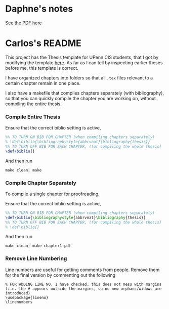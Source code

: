 # Daphne's notes

[See the PDF here](https://github.com/daphnei/dissertation/blob/main/main.pdf)

# Carlos's README

This project has the Thesis template for UPenn CIS students, that I got by modifying the template [here](https://guides.library.upenn.edu/dissertation_manual/formatting).
As far as I can tell by inspecting earlier theses before me, this template is correct. 

I have organized chapters into folders so that all `.tex` files relevant to a certain chapter remain in one place. 

I also have a makefile that compiles chapters separately (with bibliography), so that you can quickly compile the chapter you are working on, without compiling the entire thesis. 


### Compile Entire Thesis

Ensure that the correct biblio setting is active, 

```latex
%% TO TURN ON BIB FOR CHAPTER (when compiling chapters separately)
% \def\biblio{\bibliographystyle{abbrvnat}\bibliography{thesis}}
%% TO TURN OFF BIB FOR EACH CHAPTER, (for compiling the whole thesis)
\def\biblio{}
```

And then run 

```
make clean; make
```

### Compile Chapter Separately
To compile a single chapter for proofreading. 

Ensure that the correct biblio setting is active, 

```latex
%% TO TURN ON BIB FOR CHAPTER (when compiling chapters separately)
\def\biblio{\bibliographystyle{abbrvnat}\bibliography{thesis}}
%% TO TURN OFF BIB FOR EACH CHAPTER, (for compiling the whole thesis)
% \def\biblio{}
```

And then run 

```
make clean; make chapter1.pdf
```

### Remove Line Numbering

Line numbers are useful for getting comments from people. Remove them for the final version by commenting out the following

```
% FOR ADDING LINE NO. I have checked, this does not mess with margins (i.e. the # appears outside the margins, so no new orphans/widows are introduced)
\usepackage{lineno}
\linenumbers

```
